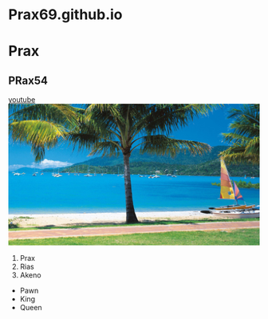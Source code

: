 # Prax69.github.io
# Prax
## PRax54
[youtube](youtube.com)
<img src="beach_tropics_sea_sand_palm_trees_yachts_hd_beach-1920x1080.jpg">
1. Prax
2. Rias
3. Akeno
* Pawn
* King
* Queen
